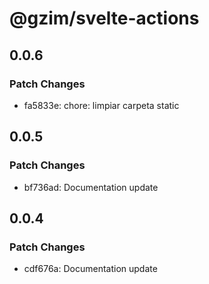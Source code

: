 # @gzim/svelte-actions

## 0.0.6

### Patch Changes

- fa5833e: chore: limpiar carpeta static

## 0.0.5

### Patch Changes

- bf736ad: Documentation update

## 0.0.4

### Patch Changes

- cdf676a: Documentation update
